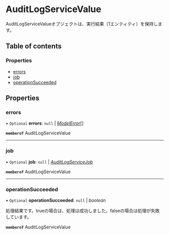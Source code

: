 # AuditLogServiceValue


<div lang=\"ja\">AuditLogServiceValueオブジェクトは、実行結果（1エンティティ）を保持します。</div> 

## Table of contents

### Properties

- [errors](auditlogservicevalue.md#errors)
- [job](auditlogservicevalue.md#job)
- [operationSucceeded](auditlogservicevalue.md#operationsucceeded)

## Properties

### errors

• `Optional` **errors**: ``null`` \| [*ModelError*](modelerror.md)[]

**`memberof`** AuditLogServiceValue

___

### job

• `Optional` **job**: ``null`` \| [*AuditLogServiceJob*](auditlogservicejob.md)

**`memberof`** AuditLogServiceValue

___

### operationSucceeded

• `Optional` **operationSucceeded**: ``null`` \| *boolean*

<div lang=\"ja\">処理結果です。trueの場合は、処理は成功しました。falseの場合は処理が失敗しています。</div> 

**`memberof`** AuditLogServiceValue
